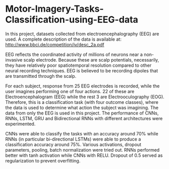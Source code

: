 # Motor-Imagery-Tasks-Classification-using-EEG-data

In this project, datasets collected from electroencephalography (EEG) are used. A complete description of the data is available at: http://www.bbci.de/competition/iv/desc_2a.pdf

EEG reflects the coordinated activity of millions of neurons near a non-invasive scalp electrode. Because these are scalp potentials, necessarily, they have relatively poor spatiotemporal resolution compared to other neural recording techniques. EEG is believed to be recording dipoles that are transmitted through the scalp.

For each subject, response from 25 EEG electrodes is recorded, while the user imagines performing one of four actions. 22 of these are Electroencephalogram (EEG) while the rest 3 are Electrooculography (EOG). Therefore, this is a classification task (with four outcome classes), where the data is used to determine what action the subject was imagining. The data from only the EEG is used in this project. The performance of CNNs, RNNs, LSTM, GRU and Bidirectional RNNs with different architectures were experimented.

CNNs were able to classify the tasks with an accuracy around 70% while RNNs (in particular bi-directional LSTMs) were able to produce a classification accuracy around 75%. Various activations, dropout parameters, pooling, batch normalization were tried out. RNNs performed better with tanh activation while CNNs with RELU. Dropout of 0.5 served as regularization to prevent overfitting.



